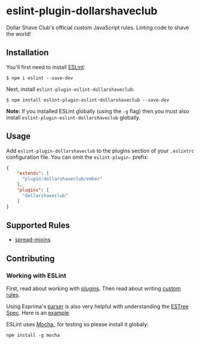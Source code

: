 # eslint-plugin-dollarshaveclub

Dollar Shave Club's official custom JavaScript rules. Linting code to shave the world!

## Installation

You'll first need to install [ESLint](http://eslint.org):

```
$ npm i eslint --save-dev
```

Next, install `eslint-plugin-eslint-dollarshaveclub`:

```
$ npm install eslint-plugin-eslint-dollarshaveclub --save-dev
```

**Note:** If you installed ESLint globally (using the `-g` flag) then you must also install `eslint-plugin-eslint-dollarshaveclub` globally.

## Usage

Add `eslint-plugin-dollarshaveclub` to the plugins section of your `.eslintrc` configuration file. You can omit the `eslint-plugin-` prefix:

```json
{
    "extends": [
      "plugin:dollarshaveclub/ember"
    ],
    "plugins": [
      "dollarshaveclub"
    ]
}
```

## Supported Rules

* [spread-mixins](docs/rules/spread-mixins.md)

## Contributing

### Working with ESLint

First, read about working with [plugins](http://eslint.org/docs/developer-guide/working-with-plugins). Then read about writing [custom rules](http://eslint.org/docs/developer-guide/working-with-rules).

Using Esprima's [parser](http://esprima.org/demo/parse.html) is also very helpful with understanding the [ESTree Spec](https://github.com/estree/estree). Here is an [example](http://esprima.org/demo/parse.html?code=%2F%2F%20Life%2C%20Universe%2C%20and%20Everything%0Aexport%20default%20Ember.Component.extend(MixinOne%2C%20MixinTwo%2C%20%7B%7D)%3B%0A)

ESLint uses [Mocha](https://mochajs.org/)_ for testing so please install it globaly:

```
npm install -g mocha
```
